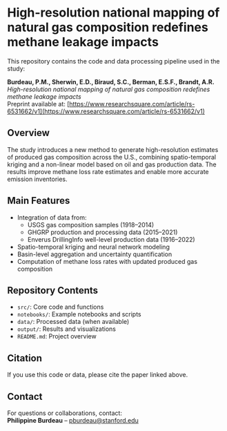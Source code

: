 # High-resolution national mapping of natural gas composition redefines methane leakage impacts

This repository contains the code and data processing pipeline used in the study:

**Burdeau, P.M., Sherwin, E.D., Biraud, S.C., Berman, E.S.F., Brandt, A.R.**  
*High-resolution national mapping of natural gas composition redefines methane leakage impacts*  
Preprint available at: [https://www.researchsquare.com/article/rs-6531662/v1](https://www.researchsquare.com/article/rs-6531662/v1)

## Overview

The study introduces a new method to generate high-resolution estimates of produced gas composition across the U.S., combining spatio-temporal kriging and a non-linear model based on oil and gas production data. The results improve methane loss rate estimates and enable more accurate emission inventories.

## Main Features

- Integration of data from:
  - USGS gas composition samples (1918–2014)
  - GHGRP production and processing data (2015–2021)
  - Enverus DrillingInfo well-level production data (1916–2022)
- Spatio-temporal kriging and neural network modeling
- Basin-level aggregation and uncertainty quantification
- Computation of methane loss rates with updated produced gas composition

## Repository Contents

- `src/`: Core code and functions
- `notebooks/`: Example notebooks and scripts
- `data/`: Processed data (when available)
- `output/`: Results and visualizations
- `README.md`: Project overview

## Citation

If you use this code or data, please cite the paper linked above.

## Contact

For questions or collaborations, contact:  
**Philippine Burdeau** – pburdeau@stanford.edu
